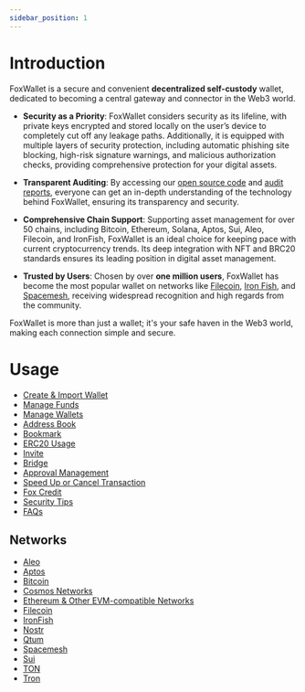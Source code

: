 ```yaml
---
sidebar_position: 1
---
```


# Introduction
FoxWallet is a secure and convenient **decentralized self-custody** wallet, dedicated to becoming a central gateway and connector in the Web3 world.

- **Security as a Priority**: FoxWallet considers security as its lifeline, with private keys encrypted and stored locally on the user’s device to completely cut off any leakage paths. Additionally, it is equipped with multiple layers of security protection, including automatic phishing site blocking, high-risk signature warnings, and malicious authorization checks, providing comprehensive protection for your digital assets.

- **Transparent Auditing**: By accessing our [open source code](https://github.com/foxwallet/foxwallet-extension) and [audit reports](https://github.com/foxwallet/security-audit-certification), everyone can get an in-depth understanding of the technology behind FoxWallet, ensuring its transparency and security.

- **Comprehensive Chain Support**: Supporting asset management for over 50 chains, including Bitcoin, Ethereum, Solana, Aptos, Sui, Aleo, Filecoin, and IronFish, FoxWallet is an ideal choice for keeping pace with current cryptocurrency trends. Its deep integration with NFT and BRC20 standards ensures its leading position in digital asset management.

- **Trusted by Users**: Chosen by over **one million users**, FoxWallet has become the most popular wallet on networks like [Filecoin](https://hc.foxwallet.com/docs/filecoin/), [Iron Fish](https://hc.foxwallet.com/docs/ironfish/), and [Spacemesh](https://hc.foxwallet.com/docs/spacemesh/), receiving widespread recognition and high regards from the community.

FoxWallet is more than just a wallet; it's your safe haven in the Web3 world, making each connection simple and secure.

# Usage
* [Create & Import Wallet](https://hc.foxwallet.com/docs/basic/create-wallet)
* [Manage Funds](https://hc.foxwallet.com/docs/basic/manage-funds)
* [Manage Wallets](https://hc.foxwallet.com/docs/basic/manage-wallet)
* [Address Book](https://hc.foxwallet.com/docs/basic/address-book)
* [Bookmark](https://hc.foxwallet.com/docs/basic/bookmark)
* [ERC20 Usage](https://hc.foxwallet.com/docs/basic/erc20-usage)
* [Invite](https://hc.foxwallet.com/docs/basic/invite)
* [Bridge](https://hc.foxwallet.com/docs/basic/bridge) 
* [Approval Management](https://hc.foxwallet.com/docs/basic/approval)
* [Speed Up or Cancel Transaction](https://hc.foxwallet.com/docs/basic/speed-up-or-cancel-tx)
* [Fox Credit](https://hc.foxwallet.com/docs/fox-credit)
* [Security Tips](https://hc.foxwallet.com/docs/security-tips)
* [FAQs](https://hc.foxwallet.com/docs/faq)

## Networks
* [Aleo](https://hc.foxwallet.com/docs/aptos/)
* [Aptos](https://hc.foxwallet.com/docs/aptos/)
* [Bitcoin](https://hc.foxwallet.com/docs/bitcoin/)
* [Cosmos Networks](https://hc.foxwallet.com/docs/cosmos/)
* [Ethereum & Other EVM-compatible Networks](https://hc.foxwallet.com/docs/ethereum/)
* [Filecoin](https://hc.foxwallet.com/docs/filecoin/)
* [IronFish](https://hc.foxwallet.com/docs/ironfish)
* [Nostr](https://hc.foxwallet.com/docs/nostr/)
* [Qtum](https://hc.foxwallet.com/docs/qtum/)
* [Spacemesh](https://hc.foxwallet.com/docs/spacemesh/)
* [Sui](https://hc.foxwallet.com/docs/sui/)
* [TON](https://hc.foxwallet.com/docs/ton/)
* [Tron](https://hc.foxwallet.com/docs/tron/)

